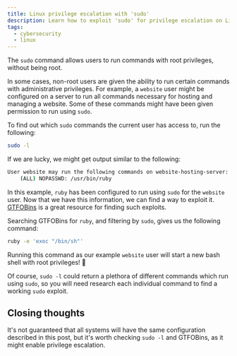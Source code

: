 ```yaml
---
title: Linux privilege escalation with 'sudo'
description: Learn how to exploit 'sudo' for privilege escalation on Linux.
tags:
  - cybersecurity
  - linux
---
```


The `sudo` command allows users to run commands with root privileges, without being root.

In some cases, non-root users are given the ability to run certain commands with administrative privileges. For example, a `website` user might be configured on a server to run all commands necessary for hosting and managing a website. Some of these commands might have been given permission to run using `sudo`.

To find out which `sudo` commands the current user has access to, run the following:

```sh
sudo -l
```

If we are lucky, we might get output similar to the following:

```sh
User website may run the following commands on website-hosting-server:
    (ALL) NOPASSWD: /usr/bin/ruby
```

In this example, `ruby` has been configured to run using `sudo` for the `website` user. Now that we have this information, we can find a way to exploit it. [GTFOBins](https://gtfobins.github.io/?ref=inkyvoxel.com) is a great resource for finding such exploits.

Searching GTFOBins for `ruby`, and filtering by `sudo`, gives us the following command:

```sh
ruby -e 'exec "/bin/sh"'
```

Running this command as our example `website` user will start a new bash shell with root privileges! 🎉

Of course, `sudo -l` could return a plethora of different commands which run using `sudo`, so you will need research each individual command to find a working `sudo` exploit.

## Closing thoughts

It's not guaranteed that all systems will have the same configuration described in this post, but it's worth checking `sudo -l` and GTFOBins, as it might enable privilege escalation.
